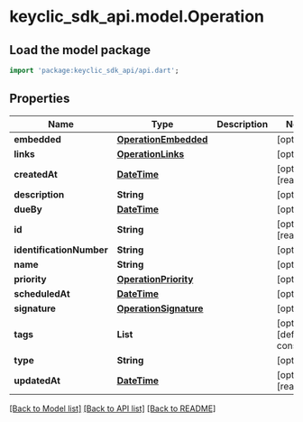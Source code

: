 # keyclic_sdk_api.model.Operation

## Load the model package
```dart
import 'package:keyclic_sdk_api/api.dart';
```

## Properties
Name | Type | Description | Notes
------------ | ------------- | ------------- | -------------
**embedded** | [**OperationEmbedded**](OperationEmbedded.md) |  | [optional] 
**links** | [**OperationLinks**](OperationLinks.md) |  | [optional] 
**createdAt** | [**DateTime**](DateTime.md) |  | [optional] [readonly] 
**description** | **String** |  | [optional] 
**dueBy** | [**DateTime**](DateTime.md) |  | [optional] 
**id** | **String** |  | [optional] [readonly] 
**identificationNumber** | **String** |  | [optional] 
**name** | **String** |  | [optional] 
**priority** | [**OperationPriority**](OperationPriority.md) |  | [optional] 
**scheduledAt** | [**DateTime**](DateTime.md) |  | [optional] 
**signature** | [**OperationSignature**](OperationSignature.md) |  | [optional] 
**tags** | **List<String>** |  | [optional] [default to const []]
**type** | **String** |  | [optional] 
**updatedAt** | [**DateTime**](DateTime.md) |  | [optional] [readonly] 

[[Back to Model list]](../README.md#documentation-for-models) [[Back to API list]](../README.md#documentation-for-api-endpoints) [[Back to README]](../README.md)


